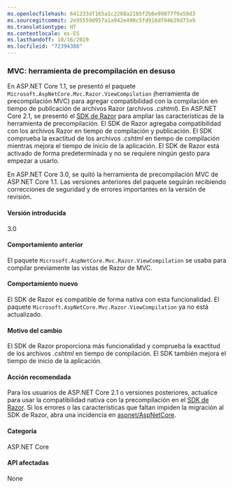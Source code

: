```yaml
---
ms.openlocfilehash: 641233df165a1c2208a2185f2b6e99077f9a59d3
ms.sourcegitcommit: 2e95559d957a1a942e490c5fd916df04b39d73a9
ms.translationtype: HT
ms.contentlocale: es-ES
ms.lasthandoff: 10/16/2019
ms.locfileid: "72394388"
---
```

### <a name="mvc-precompilation-tool-deprecated"></a>MVC: herramienta de precompilación en desuso

En ASP.NET Core 1.1, se presentó el paquete `Microsoft.AspNetCore.Mvc.Razor.ViewCompilation` (herramienta de precompilación MVC) para agregar compatibilidad con la compilación en tiempo de publicación de archivos Razor (archivos *.cshtml*). En ASP.NET Core 2.1, se presentó el [SDK de Razor](/aspnet/core/razor-pages/sdk?view=aspnetcore-2.1) para ampliar las características de la herramienta de precompilación. El SDK de Razor agregaba compatibilidad con los archivos Razor en tiempo de compilación y publicación. El SDK comprueba la exactitud de los archivos *.cshtml* en tiempo de compilación mientras mejora el tiempo de inicio de la aplicación. El SDK de Razor está activado de forma predeterminada y no se requiere ningún gesto para empezar a usarlo.

En ASP.NET Core 3.0, se quitó la herramienta de precompilación MVC de ASP.NET Core 1.1. Las versiones anteriores del paquete seguirán recibiendo correcciones de seguridad y de errores importantes en la versión de revisión. 

#### <a name="version-introduced"></a>Versión introducida

3.0

#### <a name="old-behavior"></a>Comportamiento anterior

El paquete `Microsoft.AspNetCore.Mvc.Razor.ViewCompilation` se usaba para compilar previamente las vistas de Razor de MVC.

#### <a name="new-behavior"></a>Comportamiento nuevo

El SDK de Razor es compatible de forma nativa con esta funcionalidad. El paquete `Microsoft.AspNetCore.Mvc.Razor.ViewCompilation` ya no está actualizado.

#### <a name="reason-for-change"></a>Motivo del cambio

El SDK de Razor proporciona más funcionalidad y comprueba la exactitud de los archivos *.cshtml* en tiempo de compilación. El SDK también mejora el tiempo de inicio de la aplicación.

#### <a name="recommended-action"></a>Acción recomendada

Para los usuarios de ASP.NET Core 2.1 o versiones posteriores, actualice para usar la compatibilidad nativa con la precompilación en el [SDK de Razor](/aspnet/core/razor-pages/sdk?view=aspnetcore-3.0). Si los errores o las características que faltan impiden la migración al SDK de Razor, abra una incidencia en [aspnet/AspNetCore](https://github.com/aspnet/AspNetCore/issues).

#### <a name="category"></a>Categoría

ASP.NET Core

#### <a name="affected-apis"></a>API afectadas

None

<!-- 

### Affected APIs

Not detectable via API analysis

-->

